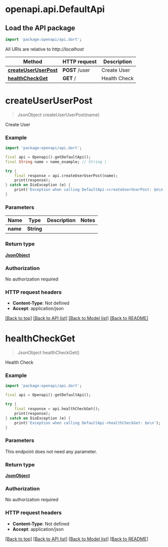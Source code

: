 # openapi.api.DefaultApi

## Load the API package
```dart
import 'package:openapi/api.dart';
```

All URIs are relative to *http://localhost*

Method | HTTP request | Description
------------- | ------------- | -------------
[**createUserUserPost**](DefaultApi.md#createuseruserpost) | **POST** /user | Create User
[**healthCheckGet**](DefaultApi.md#healthcheckget) | **GET** / | Health Check


# **createUserUserPost**
> JsonObject createUserUserPost(name)

Create User

### Example
```dart
import 'package:openapi/api.dart';

final api = Openapi().getDefaultApi();
final String name = name_example; // String | 

try {
    final response = api.createUserUserPost(name);
    print(response);
} catch on DioException (e) {
    print('Exception when calling DefaultApi->createUserUserPost: $e\n');
}
```

### Parameters

Name | Type | Description  | Notes
------------- | ------------- | ------------- | -------------
 **name** | **String**|  | 

### Return type

[**JsonObject**](JsonObject.md)

### Authorization

No authorization required

### HTTP request headers

 - **Content-Type**: Not defined
 - **Accept**: application/json

[[Back to top]](#) [[Back to API list]](../README.md#documentation-for-api-endpoints) [[Back to Model list]](../README.md#documentation-for-models) [[Back to README]](../README.md)

# **healthCheckGet**
> JsonObject healthCheckGet()

Health Check

### Example
```dart
import 'package:openapi/api.dart';

final api = Openapi().getDefaultApi();

try {
    final response = api.healthCheckGet();
    print(response);
} catch on DioException (e) {
    print('Exception when calling DefaultApi->healthCheckGet: $e\n');
}
```

### Parameters
This endpoint does not need any parameter.

### Return type

[**JsonObject**](JsonObject.md)

### Authorization

No authorization required

### HTTP request headers

 - **Content-Type**: Not defined
 - **Accept**: application/json

[[Back to top]](#) [[Back to API list]](../README.md#documentation-for-api-endpoints) [[Back to Model list]](../README.md#documentation-for-models) [[Back to README]](../README.md)


